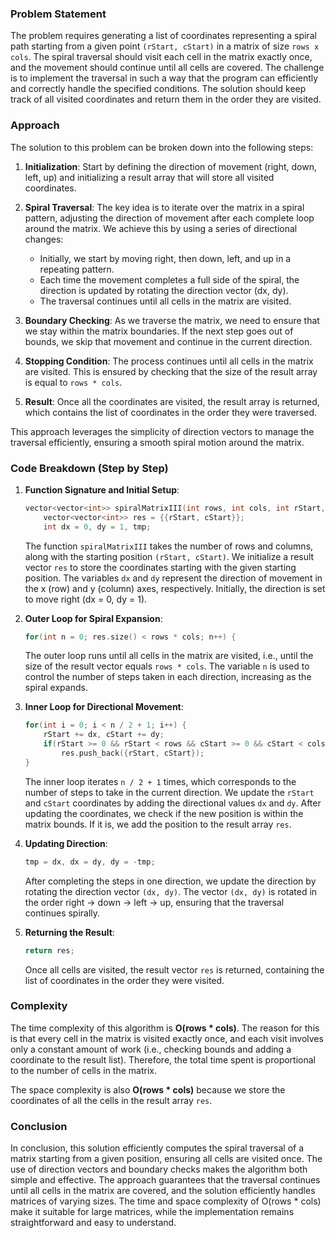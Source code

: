 ### Problem Statement

The problem requires generating a list of coordinates representing a spiral path starting from a given point `(rStart, cStart)` in a matrix of size `rows x cols`. The spiral traversal should visit each cell in the matrix exactly once, and the movement should continue until all cells are covered. The challenge is to implement the traversal in such a way that the program can efficiently and correctly handle the specified conditions. The solution should keep track of all visited coordinates and return them in the order they are visited.

### Approach

The solution to this problem can be broken down into the following steps:

1. **Initialization**: Start by defining the direction of movement (right, down, left, up) and initializing a result array that will store all visited coordinates.

2. **Spiral Traversal**: The key idea is to iterate over the matrix in a spiral pattern, adjusting the direction of movement after each complete loop around the matrix. We achieve this by using a series of directional changes:
   - Initially, we start by moving right, then down, left, and up in a repeating pattern.
   - Each time the movement completes a full side of the spiral, the direction is updated by rotating the direction vector (dx, dy).
   - The traversal continues until all cells in the matrix are visited.

3. **Boundary Checking**: As we traverse the matrix, we need to ensure that we stay within the matrix boundaries. If the next step goes out of bounds, we skip that movement and continue in the current direction. 

4. **Stopping Condition**: The process continues until all cells in the matrix are visited. This is ensured by checking that the size of the result array is equal to `rows * cols`.

5. **Result**: Once all the coordinates are visited, the result array is returned, which contains the list of coordinates in the order they were traversed.

This approach leverages the simplicity of direction vectors to manage the traversal efficiently, ensuring a smooth spiral motion around the matrix.

### Code Breakdown (Step by Step)

1. **Function Signature and Initial Setup**:
   ```cpp
   vector<vector<int>> spiralMatrixIII(int rows, int cols, int rStart, int cStart) {
       vector<vector<int>> res = {{rStart, cStart}};
       int dx = 0, dy = 1, tmp;
   ```
   The function `spiralMatrixIII` takes the number of rows and columns, along with the starting position `(rStart, cStart)`. We initialize a result vector `res` to store the coordinates starting with the given starting position. The variables `dx` and `dy` represent the direction of movement in the x (row) and y (column) axes, respectively. Initially, the direction is set to move right (dx = 0, dy = 1).

2. **Outer Loop for Spiral Expansion**:
   ```cpp
   for(int n = 0; res.size() < rows * cols; n++) {
   ```
   The outer loop runs until all cells in the matrix are visited, i.e., until the size of the result vector equals `rows * cols`. The variable `n` is used to control the number of steps taken in each direction, increasing as the spiral expands.

3. **Inner Loop for Directional Movement**:
   ```cpp
   for(int i = 0; i < n / 2 + 1; i++) {
       rStart += dx, cStart += dy;
       if(rStart >= 0 && rStart < rows && cStart >= 0 && cStart < cols)
           res.push_back({rStart, cStart});
   }
   ```
   The inner loop iterates `n / 2 + 1` times, which corresponds to the number of steps to take in the current direction. We update the `rStart` and `cStart` coordinates by adding the directional values `dx` and `dy`. After updating the coordinates, we check if the new position is within the matrix bounds. If it is, we add the position to the result array `res`.

4. **Updating Direction**:
   ```cpp
   tmp = dx, dx = dy, dy = -tmp;
   ```
   After completing the steps in one direction, we update the direction by rotating the direction vector `(dx, dy)`. The vector `(dx, dy)` is rotated in the order right → down → left → up, ensuring that the traversal continues spirally.

5. **Returning the Result**:
   ```cpp
   return res;
   ```
   Once all cells are visited, the result vector `res` is returned, containing the list of coordinates in the order they were visited.

### Complexity

The time complexity of this algorithm is **O(rows * cols)**. The reason for this is that every cell in the matrix is visited exactly once, and each visit involves only a constant amount of work (i.e., checking bounds and adding a coordinate to the result list). Therefore, the total time spent is proportional to the number of cells in the matrix.

The space complexity is also **O(rows * cols)** because we store the coordinates of all the cells in the result array `res`.

### Conclusion

In conclusion, this solution efficiently computes the spiral traversal of a matrix starting from a given position, ensuring all cells are visited once. The use of direction vectors and boundary checks makes the algorithm both simple and effective. The approach guarantees that the traversal continues until all cells in the matrix are covered, and the solution efficiently handles matrices of varying sizes. The time and space complexity of O(rows * cols) make it suitable for large matrices, while the implementation remains straightforward and easy to understand.